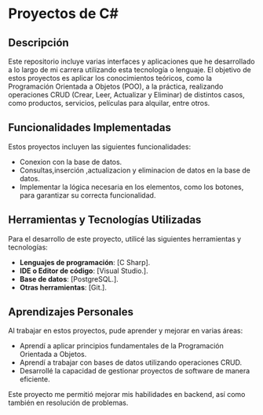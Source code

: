 # Proyectos de C#

## Descripción
Este repositorio incluye varias interfaces y aplicaciones que he desarrollado a lo largo de mi carrera utilizando esta tecnología o lenguaje.
El objetivo de estos proyectos es aplicar los conocimientos teóricos, como la Programación Orientada a Objetos (POO), a la práctica, realizando operaciones CRUD (Crear, Leer, Actualizar y Eliminar) de distintos casos, como productos, servicios, películas para alquilar, entre otros.

## Funcionalidades Implementadas
Estos proyectos incluyen las siguientes funcionalidades:
-  Conexion con la base de datos.
-  Consultas,inserción ,actualizacion y eliminacion de datos en la base de datos.
-  Implementar la lógica necesaria en los elementos, como los botones, para garantizar su correcta funcionalidad.


## Herramientas y Tecnologías Utilizadas
Para el desarrollo de este proyecto, utilicé las siguientes herramientas y tecnologías:
- **Lenguajes de programación**: [C Sharp].
- **IDE o Editor de código**: [Visual Studio.].
- **Base de datos**: [PostgreSQL.].
- **Otras herramientas**: [Git.].

## Aprendizajes Personales
Al trabajar en estos proyectos, pude aprender y mejorar en varias áreas:
-  Aprendí a aplicar principios fundamentales de la Programación Orientada a Objetos.
-  Aprendí a trabajar con bases de datos utilizando operaciones CRUD.
-  Desarrollé la capacidad de gestionar proyectos de software de manera eficiente.
  
Este proyecto me permitió mejorar mis habilidades en backend, así como también en resolución de problemas.

